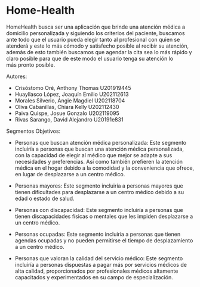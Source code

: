 # Home-Health
HomeHealth busca ser una aplicación que brinde una atención médica a domicilio personalizada y siguiendo los criterios del paciente, buscamos ante todo que el usuario pueda elegir tanto al profesional con quien se atenderá y este lo más cómodo y satisfecho posible al recibir su atención, además de esto también buscamos que agendar la cita sea lo más rápido y claro posible para que de este modo el usuario tenga su atención lo más pronto posible.

Autores:
- Crisóstomo Oré, Anthony Thomas	    U201919445
- Huayllasco López, Joaquín Emilio	  U202112613
- Morales Silverio, Angie Magdiel		  U202118704
- Oliva Cabanillas, Chiara Kelly		  U202112430
- Paiva Quispe, Josue Gonzalo				  U202119095
- Rivas Sarango, David Alejandro		  U20191e831

Segmentos Objetivos:

- Personas que buscan atención médica personalizada:  Este segmento incluiría a personas que buscan una atención médica personalizada, con la capacidad de elegir al médico que mejor se adapte a sus necesidades y preferencias. Así como también prefieren la atención médica en el hogar debido a la comodidad y la conveniencia que ofrece, en lugar de desplazarse a un centro médico.

- Personas mayores: Este segmento incluiría a personas mayores que tienen dificultades para desplazarse a un centro médico debido a su edad o estado de salud.

- Personas con discapacidad: Este segmento incluiría a personas que tienen discapacidades físicas o mentales que les impiden desplazarse a un centro médico.

- Personas ocupadas: Este segmento incluiría a personas que tienen agendas ocupadas y no pueden permitirse el tiempo de desplazamiento a un centro médico.

- Personas que valoran la calidad del servicio médico: Este segmento incluiría a personas dispuestas a pagar más por servicios médicos de alta calidad, proporcionados por profesionales médicos altamente capacitados y experimentados en su campo de especialización.
